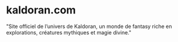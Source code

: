 # kaldoran.com
"Site officiel de l’univers de Kaldoran, un monde de fantasy riche en explorations, créatures mythiques et magie divine."
